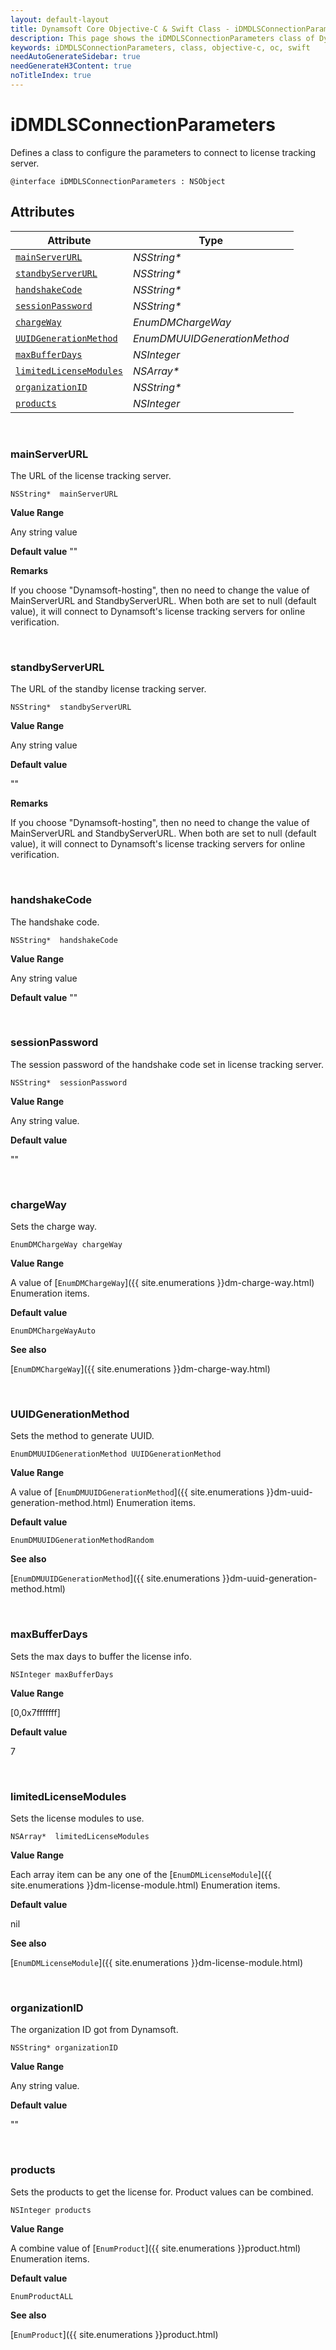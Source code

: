 ```yaml
---
layout: default-layout
title: Dynamsoft Core Objective-C & Swift Class - iDMDLSConnectionParameters
description: This page shows the iDMDLSConnectionParameters class of Dynamsoft Core for iOS SDK.
keywords: iDMDLSConnectionParameters, class, objective-c, oc, swift
needAutoGenerateSidebar: true
needGenerateH3Content: true
noTitleIndex: true
---
```



# iDMDLSConnectionParameters
Defines a class to configure the parameters to connect to license tracking server.  

```objc
@interface iDMDLSConnectionParameters : NSObject 
```

## Attributes

| Attribute | Type |
|---------- | ---- |
| [`mainServerURL`](#mainserverurl) | *NSString\** |
| [`standbyServerURL`](#standbyserverurl) | *NSString\** |
| [`handshakeCode`](#handshakecode) | *NSString\** |
| [`sessionPassword`](#sessionpassword) | *NSString\** |
| [`chargeWay`](#chargeway) | *EnumDMChargeWay* |
| [`UUIDGenerationMethod`](#uuidgenerationmethod) | *EnumDMUUIDGenerationMethod* |
| [`maxBufferDays`](#maxbufferdays) | *NSInteger* |
| [`limitedLicenseModules`](#limitedlicensemodules) | *NSArray\** |
| [`organizationID`](#organizationid) | *NSString\** |
| [`products`](#products) | *NSInteger* |

&nbsp;

### mainServerURL

The URL of the license tracking server.

```objc
NSString*  mainServerURL
```

**Value Range**

Any string value

**Default value**
    ""

**Remarks**

If you choose "Dynamsoft-hosting", then no need to change the value of MainServerURL and StandbyServerURL. When both are set to null (default value), it will connect to Dynamsoft's license tracking servers for online verification.

&nbsp;

### standbyServerURL

The URL of the standby license tracking server.

```objc
NSString*  standbyServerURL
```

**Value Range**

Any string value

**Default value**

""

**Remarks**

If you choose "Dynamsoft-hosting", then no need to change the value of MainServerURL and StandbyServerURL. When both are set to null (default value), it will connect to Dynamsoft's license tracking servers for online verification.

&nbsp;

### handshakeCode

The handshake code.

```objc
NSString*  handshakeCode
```

**Value Range**

Any string value

**Default value**
    ""

&nbsp;

### sessionPassword

The session password of the handshake code set in license tracking server.

```objc
NSString*  sessionPassword
```

**Value Range**

Any string value.

**Default value**

""

&nbsp;

### chargeWay

Sets the charge way.

```objc
EnumDMChargeWay chargeWay
```

**Value Range**

A value of [`EnumDMChargeWay`]({{ site.enumerations }}dm-charge-way.html) Enumeration items.

**Default value**

`EnumDMChargeWayAuto`

**See also**

[`EnumDMChargeWay`]({{ site.enumerations }}dm-charge-way.html)

&nbsp;

### UUIDGenerationMethod

Sets the method to generate UUID.

```objc
EnumDMUUIDGenerationMethod UUIDGenerationMethod
```

**Value Range**

A value of [`EnumDMUUIDGenerationMethod`]({{ site.enumerations }}dm-uuid-generation-method.html) Enumeration items.

**Default value**

`EnumDMUUIDGenerationMethodRandom`

**See also**

[`EnumDMUUIDGenerationMethod`]({{ site.enumerations }}dm-uuid-generation-method.html)

&nbsp;

### maxBufferDays

Sets the max days to buffer the license info.

```objc
NSInteger maxBufferDays
```

**Value Range**

[0,0x7fffffff]

**Default value**

7

&nbsp;

### limitedLicenseModules

Sets the license modules to use.

```objc
NSArray*  limitedLicenseModules
```

**Value Range**

Each array item can be any one of the [`EnumDMLicenseModule`]({{ site.enumerations }}dm-license-module.html) Enumeration items.

**Default value**

nil

**See also**

[`EnumDMLicenseModule`]({{ site.enumerations }}dm-license-module.html)

&nbsp;

### organizationID

The organization ID got from Dynamsoft.

```objc
NSString* organizationID
```

**Value Range**

Any string value.

**Default value**

""

&nbsp;

### products

Sets the products to get the license for. Product values can be combined.

```objc
NSInteger products
```

**Value Range**

A combine value of [`EnumProduct`]({{ site.enumerations }}product.html) Enumeration items.

**Default value**

`EnumProductALL`

**See also**

[`EnumProduct`]({{ site.enumerations }}product.html)
  